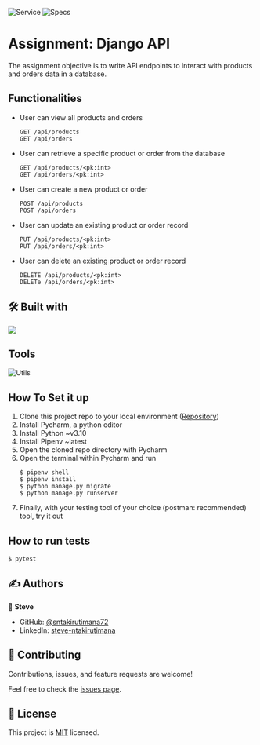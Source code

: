 ![Service](https://img.shields.io/badge/BoulotMan-Assignment-ee4f51)
![Specs](https://github.com/sntakirutimana72/lecontinent/actions/workflows/specs.yml/badge.svg)


# Assignment: Django API

The assignment objective is to write API endpoints to interact with products and orders data in a database.

## Functionalities
- User can view all products and orders
    ```
  GET /api/products
  GET /api/orders
  ```
- User can retrieve a specific product or order from the database
    ```
  GET /api/products/<pk:int>
  GET /api/orders/<pk:int>
  ```
- User can create a new product or order
    ```
  POST /api/products
  POST /api/orders
  ```
- User can update an existing product or order record
    ```
  PUT /api/products/<pk:int>
  PUT /api/orders/<pk:int>
  ```
- User can delete an existing product or order record
    ```
  DELETE /api/products/<pk:int>
  DELETe /api/orders/<pk:int>
  ```


## 🛠️ Built with

![](https://skillicons.dev/icons?i=py,django,sqlite)


## Tools

![Utils](https://skillicons.dev/icons?i=git,github,githubactions,postman,pycharm)


## How To Set it up

1. Clone this project repo to your local environment ([Repository](https://github.com/sntakirutimana72/lecontinent))
2. Install Pycharm, a python editor
3. Install Python ~v3.10
4. Install Pipenv ~latest
5. Open the cloned repo directory with Pycharm
6. Open the terminal within Pycharm and run
    ```shell
   $ pipenv shell
   $ pipenv install
   $ python manage.py migrate
   $ python manage.py runserver
    ```
7. Finally, with your testing tool of your choice (postman: recommended) tool, try it out


## How to run tests

```shell
$ pytest
```



## ✍️ Authors

👤 **Steve**

- GitHub: [@sntakirutimana72](https://github.com/sntakirutimana72/)
- LinkedIn: [steve-ntakirutimana](https://www.linkedin.com/in/steve-ntakirutimana/)


## 🤝 Contributing

Contributions, issues, and feature requests are welcome!

Feel free to check the [issues page](https://github.com/sntakirutimana72/lecontinent/issues/).


## 📝 License

This project is [MIT](./LICENSE) licensed.
